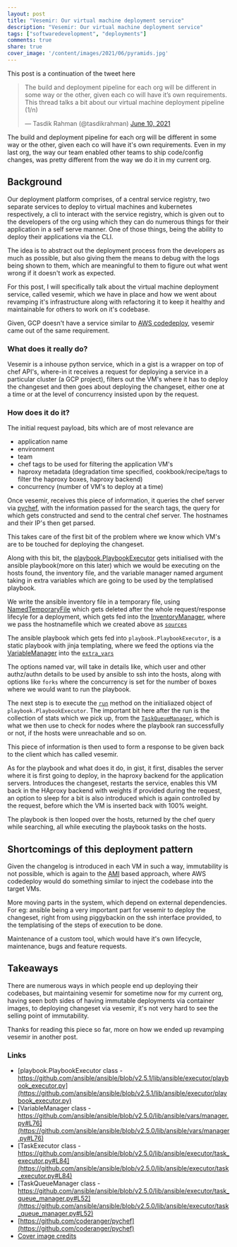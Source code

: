 ```yaml
---
layout: post
title: "Vesemir: Our virtual machine deployment service"
description: "Vesemir: Our virtual machine deployment service"
tags: ["softwaredevelopment", "deployments"]
comments: true
share: true
cover_image: '/content/images/2021/06/pyramids.jpg'
---
```


This post is a continuation of the tweet here

<blockquote class="twitter-tweet"><p lang="en" dir="ltr">The build and deployment pipeline for each org will be different in some way or the other, given each co will have it’s own requirements. This thread talks a bit about our virtual machine deployment pipeline (1/n)</p>&mdash; Tasdik Rahman (@tasdikrahman) <a href="https://twitter.com/tasdikrahman/status/1403038789052735491?ref_src=twsrc%5Etfw">June 10, 2021</a></blockquote> <script async src="https://platform.twitter.com/widgets.js" charset="utf-8"></script>

The build and deployment pipeline for each org will be different in some way or the other, given each co will have it's own requirements. Even in my last org, the way our team enabled other teams to ship code/config changes, was pretty different from the way we do it in my current org.

## Background

Our deployment platform comprises, of a central service registry, two separate services to deploy to virtual machines and kubernetes respectively, a cli to interact with the service registry, which is given out to the developers of the org using which they can do numerous things for their application in a self serve manner. One of those things, being the ability to deploy their applications via the CLI.

The idea is to abstract out the deployment process from the developers as much as possible, but also giving them the means to debug with the logs being shown to them, which are meaningful to them to figure out what went wrong if it doesn't work as expected.

For this post, I will specifically talk about the virtual machine deployment service, called vesemir, which we have in place and how we went about revamping it's infrastructure along with refactoring it to keep it healthy and maintainable for others to work on it's codebase.

Given, GCP doesn't have a service similar to [AWS codedeploy](https://aws.amazon.com/codedeploy/), vesemir came out of the same requirement.

### What does it really do?

Vesemir is a inhouse python service, which in a gist is a wrapper on top of chef API's, where-in it receives a request for deploying a service in a particular cluster (a GCP project), filters out the VM's where it has to deploy the changeset and then goes about deploying the changeset, either one at a time or at the level of concurrency insisted upon by the request.

### How does it do it?

The initial request payload, bits which are of most relevance are
- application name
- environment
- team
- chef tags to be used for filtering the application VM's
- haproxy metadata (degradation time specified, cookbook/recipe/tags to filter the haproxy boxes, haproxy backend)
- concurrency (number of VM's to deploy at a time)

Once vesemir, receives this piece of information, it queries the chef server via [pychef](https://github.com/coderanger/pychef), with the information passed for the search tags, the query for which gets constructed and send to the central chef server. The hostnames and their IP's then get parsed.

This takes care of the first bit of the problem where we know which VM's are to be touched for deploying the changeset.

Along with this bit, the [playbook.PlaybookExecutor](https://github.com/ansible/ansible/blob/v2.5.0/lib/ansible/executor/playbook_executor.py#L41) gets initialised with the ansible playbook(more on this later) which we would be executing on the hosts found, the inventory file, and the variable manager named argument taking in extra variables which are going to be used by the templatised playbook.

We write the ansible inventory file in a temporary file, using [NamedTemporaryFile](https://docs.python.org/3/library/tempfile.html#tempfile.NamedTemporaryFile) which gets deleted after the whole request/response lifecyle for a deployment, which gets fed into the [InventoryManager](https://github.com/ansible/ansible/blob/v2.5.0/lib/ansible/inventory/manager.py#L118), where we pass the hostnamefile which we created above as [`sources`](https://github.com/ansible/ansible/blob/v2.5.0/lib/ansible/inventory/manager.py#L137)

The ansible playbook which gets fed into `playbook.PlaybookExecutor`, is a static playbook with jinja templating, where we feed the options via the [VariableManager](https://github.com/ansible/ansible/blob/v2.5.0/lib/ansible/vars/manager.py#L76) into the [`extra_vars`](https://github.com/ansible/ansible/blob/v2.5.0/lib/ansible/vars/manager.py#L85)

The options named var, will take in details like, which user and other authz/authn details to be used by ansible to ssh into the hosts, along with options like `forks` where the concurrency is set for the number of boxes where we would want to run the playbook.

The next step is to execute the [`run`](https://github.com/ansible/ansible/blob/v2.5.0/lib/ansible/executor/task_executor.py#L84) method on the initialiazed object of `playbook.PlaybookExecutor`. The important bit here after the run is the collection of stats which we pick up, from the [`TaskQueueManager`](https://github.com/ansible/ansible/blob/v2.5.0/lib/ansible/executor/task_queue_manager.py#L52), which is what we then use to check for nodes where the playbook ran successfully or not, if the hosts were unreachable and so on.

This piece of information is then used to form a response to be given back to the client which has called vesemir.

As for the playbook and what does it do, in gist, it first, disables the server where it is first going to deploy, in the haproxy backend for the application servers. Introduces the changeset, restarts the service, enables this VM back in the HAproxy backend with weights if provided during the request, an option to sleep for a bit is also introduced which is again controlled by the request, before which the VM is inserted back with 100% weight.

The playbook is then looped over the hosts, returned by the chef query while searching, all while executing the playbook tasks on the hosts.

## Shortcomings of this deployment pattern

Given the changelog is introduced in each VM in such a way, immutability is not possible, which is again to the [AMI](https://docs.aws.amazon.com/AWSEC2/latest/UserGuide/AMIs.html) based approach, where AWS codedeploy would do something similar to inject the codebase into the target VMs.

More moving parts in the system, which depend on external dependencies. For eg: ansible being a very important part for vesemir to deploy the changeset, right from using piggybackin on the ssh interface provided, to the templatising of the steps of execution to be done.

Maintenance of a custom tool, which would have it's own lifecycle, maintenance, bugs and feature requests.

## Takeaways

There are numerous ways in which people end up deploying their codebases, but maintaining vesemir for sometime now for my current org, having seen both sides of having immutable deployments via container images, to deploying changeset via vesemir, it's not very hard to see the selling point of immutability.

Thanks for reading this piece so far, more on how we ended up revamping vesemir in another post.

### Links

- [playbook.PlaybookExecutor class - https://github.com/ansible/ansible/blob/v2.5.1/lib/ansible/executor/playbook_executor.py](https://github.com/ansible/ansible/blob/v2.5.1/lib/ansible/executor/playbook_executor.py)
- [VariableManager class - https://github.com/ansible/ansible/blob/v2.5.0/lib/ansible/vars/manager.py#L76](https://github.com/ansible/ansible/blob/v2.5.0/lib/ansible/vars/manager.py#L76)
- [TaskExecutor class - https://github.com/ansible/ansible/blob/v2.5.0/lib/ansible/executor/task_executor.py#L84](https://github.com/ansible/ansible/blob/v2.5.0/lib/ansible/executor/task_executor.py#L84)
- [TaskQueueManager class - https://github.com/ansible/ansible/blob/v2.5.0/lib/ansible/executor/task_queue_manager.py#L52](https://github.com/ansible/ansible/blob/v2.5.0/lib/ansible/executor/task_queue_manager.py#L52)
- [https://github.com/coderanger/pychef](https://github.com/coderanger/pychef)
- [Cover image credits](https://unsplash.com/photos/ejqfevj3Xv8)
